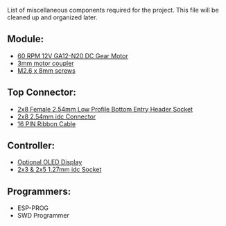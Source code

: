 List of miscellaneous components required for the project. This file will be cleaned up and organized later.

## Module:
- [60 RPM 12V GA12-N20 DC Gear Motor](http://aliexpress.com/item/33022320164.html)
- [3mm motor coupler](https://aliexpress.com/item/4000342135388.html)
- [M2.6 x 8mm screws](https://aliexpress.com/item/1005003094076706.html)

## Top Connector:
- [2x8 Female 2.54mm Low Profile Bottom Entry Header Socket](https://aliexpress.com/item/3256803077112247.html)
- [2x8 2.54mm idc Connector](https://aliexpress.com/item/2255801071215566.html)
- [16 PIN Ribbon Cable](https://aliexpress.com/item/2251832811689611.html)

## Controller:
- [Optional OLED Display](https://aliexpress.com/item/2251832607894397.html)
- [2x3 & 2x5 1.27mm idc Socket](https://aliexpress.com/item/3256805806476804.html)

## Programmers:
- ESP-PROG
- SWD Programmer